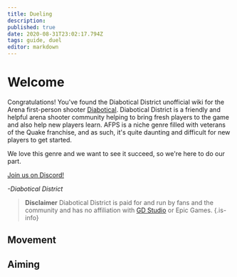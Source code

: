 ```yaml
---
title: Dueling
description: 
published: true
date: 2020-08-31T23:02:17.794Z
tags: guide, duel
editor: markdown
---
```


# Welcome

Congratulations! You've found the Diabotical District unofficial wiki for the Arena first-person shooter [Diabotical](http://diabotical.com/). Diabotical District is a friendly and helpful arena shooter community helping to bring fresh players to the game and also help new players learn. AFPS is a niche genre filled with veterans of the Quake franchise, and as such, it's quite daunting and difficult for new players to get started. 

We love this genre and we want to see it succeed, so we're here to do our part.

[Join us on Discord!](https://discord.gg/WvwtGzP)

*-Diabotical District*

> **Disclaimer**
> Diabotical District is paid for and run by fans and the community and has no affiliation with [GD Studio](http://www.thegdstudio.com/) or Epic Games.
{.is-info}

## Movement


## Aiming




